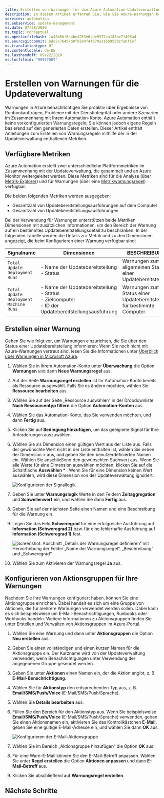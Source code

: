 ```yaml
---
title: Erstellen von Warnungen für die Azure Automation-Updateverwaltung
description: In diesem Artikel erfahren Sie, wie Sie Azure-Warnungen konfigurieren, um über den Status von Updatebewertungen oder -bereitstellungen benachrichtigt zu werden.
services: automation
ms.subservice: update-management
ms.date: 07/28/2020
ms.topic: conceptual
ms.openlocfilehash: 1a46b5bf6c4be4953e6cde9972aa143be71406a4
ms.sourcegitcommit: bdd5c76457b0f0504f4f679a316b959dcfabf1ef
ms.translationtype: HT
ms.contentlocale: de-DE
ms.lasthandoff: 09/22/2020
ms.locfileid: "90977009"
---
```

# <a name="how-to-create-alerts-for-update-management"></a>Erstellen von Warnungen für die Updateverwaltung

Warnungen in Azure benachrichtigen Sie proaktiv über Ergebnisse von Runbookaufträgen, Probleme mit der Dienstintegrität oder andere Szenarien im Zusammenhang mit Ihrem Automation-Konto. Azure Automation enthält keine vorkonfigurierten Warnungsregeln, Sie können jedoch eigene Regeln basierend auf den generierten Daten erstellen. Dieser Artikel enthält Anleitungen zum Erstellen von Warnungsregeln mithilfe der in der Updateverwaltung enthaltenen Metriken.

## <a name="available-metrics"></a>Verfügbare Metriken

Azure Automation erstellt zwei unterschiedliche Plattformmetriken im Zusammenhang mit der Updateverwaltung, die gesammelt und an Azure Monitor weitergeleitet werden. Diese Metriken sind für die Analyse (über [Metrik-Explorer](../../azure-monitor/platform/metrics-charts.md)) und für Warnungen (über eine [Metrikwarnungsregel](../../azure-monitor/platform/alerts-metric.md)) verfügbar.

Die beiden folgenden Metriken werden ausgegeben:

* Gesamtzahl von Updatebereitstellungsausführungen auf dem Computer
* Gesamtzahl von Updatebereitstellungsausführungen

Bei der Verwendung für Warnungen unterstützen beide Metriken Dimensionen mit zusätzlichen Informationen, um den Bereich der Warnung auf ein bestimmtes Updatebereitstellungsdetail zu beschränken. In der folgenden Tabelle werden die Details zur Metrik und zu den Dimensionen angezeigt, die beim Konfigurieren einer Warnung verfügbar sind:

|Signalname|Dimensionen|BESCHREIBUNG
|---|---|---|
|`Total Update Deployment Runs`|- Name der Updatebereitstellung<br>- Status | Warnungen zum allgemeinen Status einer Updatebereitstellung|
|`Total Update Deployment Machine Runs`|- Name der Updatebereitstellung</br>- Status</br>- Zielcomputer</br>- ID der Updatebereitstellungsausführung    |Warnungen zum Status einer Updatebereitstellung für bestimmte Computer.|

## <a name="create-alert"></a>Erstellen einer Warnung

Gehen Sie wie folgt vor, um Warnungen einzurichten, die Sie über den Status einer Updatebereitstellung informieren: Wenn Sie noch nicht mit Azure-Warnungen vertraut sind, lesen Sie die Informationen unter [Überblick über Warnungen in Microsoft Azure](../../azure-monitor/platform/alerts-overview.md).

1. Wählen Sie in Ihrem Automation-Konto unter **Überwachung** die Option **Warnungen** und dann **Neue Warnungsregel** aus.

2. Auf der Seite **Warnungsregel erstellen** ist Ihr Automation-Konto bereits als Ressource ausgewählt. Falls Sie es ändern möchten, wählen Sie **Ressource bearbeiten** aus.

3. Wählen Sie auf der Seite „Ressource auswählen“ in der Dropdownliste **Nach Ressourcentyp filtern** die Option **Automation-Konten** aus.

4. Wählen Sie das Automation-Konto, das Sie verwenden möchten, und dann **Fertig** aus.

5. Klicken Sie auf **Bedingung hinzufügen**, um das geeignete Signal für Ihre Anforderungen auszuwählen.

6. Wählen Sie als Dimension einen gültigen Wert aus der Liste aus. Falls der gewünschte Wert nicht in der Liste enthalten ist, wählen Sie neben der Dimension **\+** aus, und geben Sie den benutzerdefinierten Namen ein. Wählen Sie anschließend den gewünschten Suchwert aus. Wenn Sie alle Werte für eine Dimension auswählen möchten, klicken Sie auf die Schaltfläche **Auswählen \*** . Wenn Sie für eine Dimension keinen Wert auswählen, wird diese Dimension von der Updateverwaltung ignoriert.

    ![Konfigurieren der Signallogik](./media/update-mgmt-manage-updates-for-vm/signal-logic.png)

7. Geben Sie unter **Warnungslogik** Werte in den Feldern **Zeitaggregation** und **Schwellenwert** ein, und wählen Sie dann **Fertig** aus.

8. Geben Sie auf der nächsten Seite einen Namen und eine Beschreibung für die Warnung ein.

9. Legen Sie das Feld **Schweregrad** für eine erfolgreiche Ausführung auf **Information (Schweregrad 2)** bzw. für eine fehlerhafte Ausführung auf **Information (Schweregrad 1)** fest.

    ![Screenshot: Abschnitt „Details der Warnungsregel definieren“ mit Hervorhebung der Felder „Name der Warnungsregel“, „Beschreibung“ und „Schweregrad“](./media/update-mgmt-manage-updates-for-vm/define-alert-details.png)

10. Wählen Sie zum Aktivieren der Warnungsregel **Ja** aus.

## <a name="configure-action-groups-for-your-alerts"></a>Konfigurieren von Aktionsgruppen für Ihre Warnungen

Nachdem Sie Ihre Warnungen konfiguriert haben, können Sie eine Aktionsgruppe einrichten. Dabei handelt es sich um eine Gruppe von Aktionen, die für mehrere Warnungen verwendet werden sollen. Dabei kann es sich beispielsweise um E-Mail-Benachrichtigungen, Runbooks oder Webhooks handeln. Weitere Informationen zu Aktionsgruppen finden Sie unter [Erstellen und Verwalten von Aktionsgruppen im Azure-Portal](../../azure-monitor/platform/action-groups.md).

1. Wählen Sie eine Warnung und dann unter **Aktionsgruppen** die Option **Neu erstellen** aus.

2. Geben Sie einen vollständigen und einen kurzen Namen für die Aktionsgruppe ein. Der Kurzname wird von der Updateverwaltung verwendet, wenn Benachrichtigungen unter Verwendung der angegebenen Gruppe gesendet werden.

3. Geben Sie unter **Aktionen** einen Namen ein, der die Aktion angibt, z. B. **E-Mail-Benachrichtigung**.

4. Wählen Sie für **Aktionstyp** den entsprechenden Typ aus, z. B. **Email/SMS/Push/Voice** (E-Mail/SMS/Push/Sprache).

5. Wählen Sie **Details bearbeiten** aus.

6. Füllen Sie den Bereich für den Aktionstyp aus. Wenn Sie beispielsweise **Email/SMS/Push/Voice** (E-Mail/SMS/Push/Sprache) verwenden, geben Sie einen Aktionsnamen ein, aktivieren Sie das Kontrollkästchen **E-Mail**, geben Sie eine gültige E-Mail-Adresse ein, und wählen Sie dann **OK** aus.

    ![Konfigurieren der E-Mail-Aktionsgruppe](./media/update-mgmt-manage-updates-for-vm/configure-email-action-group.png)

7. Wählen Sie im Bereich „Aktionsgruppe hinzufügen“ die Option **OK** aus.

8. Für eine Warn-E-Mail können Sie den E-Mail-Betreff anpassen. Wählen Sie unter **Regel erstellen** die Option **Aktionen anpassen** und dann **E-Mail-Betreff** aus.

9. Klicken Sie abschließend auf **Warnungsregel erstellen**.

## <a name="next-steps"></a>Nächste Schritte

